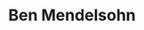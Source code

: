 ---
title: Ben Mendelsohn
headshot: images/uploads/Ben_Mendelsohn.jpg
role: Web Design & Style Guide
year: Sophomore
major: New Media Design
webpage: https://www.bmendelsohn.com
lead: false
---
